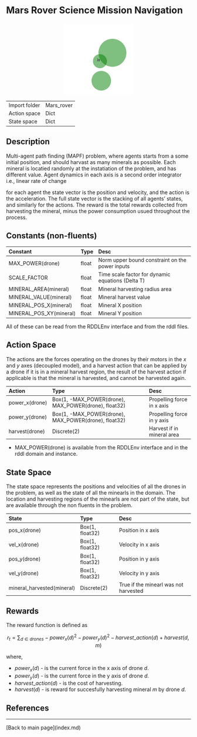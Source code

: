 <p style="font-size:25px;text-align:left"><b>Mars Rover Science Mission Navigation</b></p>

<div style="width:100%;text-align:center;">
  <a href="images/Rover_image.gif">
    <img src="images/Rover_image.gif" height="190" width="190" />
  </a>
</div>

|       |      |
|:------------------|:------------|
| Import folder     | Mars_rover  |
| Action space      | Dict        |
| State space       | Dict        |


## Description
Multi-agent path finding (MAPF) problem, where agents starts from a some initial position, and should harvast as many minerals as possible. Each mineral is locatied randomly at the instatiation of the problem, and has different value. Agent dynamics in each axis is a second order integrator i.e., linear rate of change

for each agent the state vector is the position and velocity, and the action is the acceleration. The full state vector is the stacking of all agents’ states, and similarly for the actions. The reward is the total rewards collected from harvesting the mineral, minus the power consumption usued throughout the process.

## Constants (non-fluents)

| Constant                 | Type             |  Desc                                               |
|:-------------------------|:-----------------|:----------------------------------------------------|
| MAX_POWER(drone)         | float            |  Norm upper bound constraint on the power inputs    |
| SCALE_FACTOR             | float            |  Time scale factor for dynamic equations (Delta T)  |
| MINERAL_AREA(mineral)    | float            |  Mineral harvesting radius area                     |
| MINERAL_VALUE(mineral)   | float            |  Mineral harvest value                              |
| MINERAL_POS_X(mineral)   | float            |  Mineral X position                                 |
| MINERAL_POS_XY(mineral)  | float            |  Mineral Y position                                 |

All of these can be read from the RDDLEnv interface and from the rddl files.

## Action Space

The actions are the forces operating on the drones by their motors in the *x* and *y* axes (decoupled model), and a harvest action that can be applied by a drone if it is in a mineral harvest region, the result of the harvest action if applicable is that the mineral is harvested, and cannot be harvested again.

| Action               | Type             |  Desc                          |
|:--------------------|:-----------------|:-------------------------------|
| power_x(drone)      | Box(1, -MAX_POWER(drone), MAX_POWER(drone), float32)   |  Propelling force in x axis    |
| power_y(drone)      | Box(1, -MAX_POWER(drone), MAX_POWER(drone), float32)   |     Propelling force in y axis |
| harvest(drone)      | Discrete(2)       |  Harvest if in mineral area    |

- MAX_POWER(drone) is available from the RDDLEnv interface and in the rddl domain and instance.

## State Space

The state space represents the positions and velocities of all the drones in the problem, as well as the state of all the minearls in the domain.
The location and harvesting regions of the minearls are not part of the state, but are available through the non fluents in the problem.

| State                      | Type              |  Desc                                   |
|:---------------------------|:------------------|:----------------------------------------|
| pos_x(drone)               | Box(1, float32)   | Position in x axis                      |
| vel_x(drone)               | Box(1, float32)   |  Velocity in x axis                     |
| pos_y(drone)               | Box(1, float32)   |  Position in y axis                     |
| vel_y(drone)               | Box(1, float32)   |  Velocity in y axis                     |
| mineral_harvested(mineral) | Discrete(2)       |  True if the minearl was not harvested  |

## Rewards

The reward function is defined as 

$$r_t = \sum_{d \in drones} -power_x(d)^2 - power_y(d)^2 - harvest\_action(d) + harvest(d,m) $$ 

where, 
- $power_x(d)$ - is the current force in the x axis of drone *d*.
- $power_y(d)$ - is the current force in the y axis of drone *d*.
- $harvest\_action(d)$ - is the cost of harvesting.
- $harvest(d)$ - is reward for succesfully harvesting mineral *m* by drone *d*.


## References


<hr>
[Back to main page](index.md)

